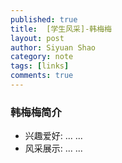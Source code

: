 ```yaml
---
published: true
title:  [学生风采]-韩梅梅
layout: post
author: Siyuan Shao
category: note 
tags: [links]
comments: true 
---
```


### 韩梅梅简介 ###

- 兴趣爱好: ... ...
- 风采展示: ... ...

